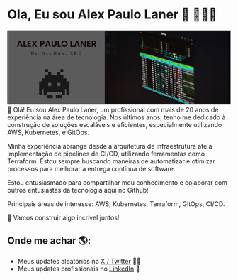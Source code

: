 # Ola, Eu sou Alex Paulo Laner 👋 👨🏻‍💻

<img src="https://raw.githubusercontent.com/rootsh/rootsh/master/gh-header-image-cropped.png" alt="Alex Paulo Laner DevSecOps & SRE">
👋 Olá! Eu sou Alex Paulo Laner, um profissional com mais de 20 anos de experiência na área de tecnologia. Nos últimos anos, tenho me dedicado à construção de soluções escaláveis e eficientes, especialmente utilizando AWS, Kubernetes, e GitOps.


Minha experiência abrange desde a arquitetura de infraestrutura até a implementação de pipelines de CI/CD, utilizando ferramentas como Terraform. Estou sempre buscando maneiras de automatizar e otimizar processos para melhorar a entrega contínua de software.

Estou entusiasmado para compartilhar meu conhecimento e colaborar com outros entusiastas da tecnologia aqui no Github!

Principais áreas de interesse: AWS, Kubernetes, Terraform, GitOps, CI/CD.

🚀 Vamos construir algo incrível juntos!

## Onde me achar 🌎: 
- Meus updates aleatórios no <a href="https://twitter.com/rootsh">X / Twitter</a> ✍🏾
- Meus updates profissionais no <a href="https://www.linkedin.com/in/rootsh/">LinkedIn</a> 💼
